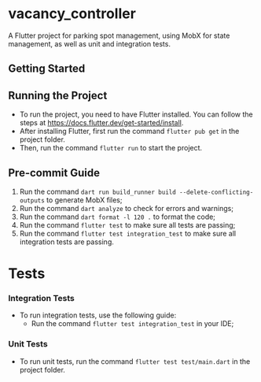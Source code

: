 # vacancy_controller

A Flutter project for parking spot management, using MobX for state management, as well as unit and integration tests.

## Getting Started
## Running the Project
- To run the project, you need to have Flutter installed. You can follow the steps at https://docs.flutter.dev/get-started/install.
- After installing Flutter, first run the command `flutter pub get` in the project folder.
- Then, run the command `flutter run` to start the project.

## Pre-commit Guide
1. Run the command `dart run build_runner build --delete-conflicting-outputs` to generate MobX files;
2. Run the command `dart analyze` to check for errors and warnings;
3. Run the command `dart format -l 120 .` to format the code;
4. Run the command `flutter test` to make sure all tests are passing;
5. Run the command `flutter test integration_test` to make sure all integration tests are passing.

# Tests

### Integration Tests
- To run integration tests, use the following guide:
    - Run the command `flutter test integration_test` in your IDE;

### Unit Tests
- To run unit tests, run the command `flutter test test/main.dart` in the project folder.
